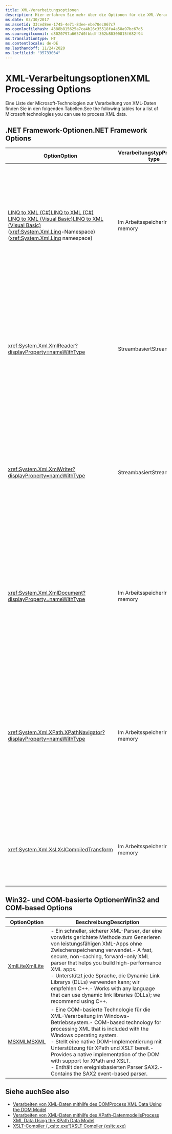 ```yaml
---
title: XML-Verarbeitungsoptionen
description: Hier erfahren Sie mehr über die Optionen für die XML-Verarbeitung, z. B. LINQ to XML, XmlReader, XmlWriter, XmlDocument, XPathNavigator, XslCompiledTransform, XmlLite und MSXML.
ms.date: 03/30/2017
ms.assetid: 33ced8ee-1745-4e71-8dee-ebe70ec067c7
ms.openlocfilehash: 4388b815625a7ca4b26c35518fa4a58a97bc67d5
ms.sourcegitcommit: d8020797a6657d0fbbdff362b80300815f682f94
ms.translationtype: HT
ms.contentlocale: de-DE
ms.lasthandoff: 11/24/2020
ms.locfileid: "95733034"
---
```

# <a name="xml-processing-options"></a><span data-ttu-id="496a9-103">XML-Verarbeitungsoptionen</span><span class="sxs-lookup"><span data-stu-id="496a9-103">XML Processing Options</span></span>

<span data-ttu-id="496a9-104">Eine Liste der Microsoft-Technologien zur Verarbeitung von XML-Daten finden Sie in den folgenden Tabellen.</span><span class="sxs-lookup"><span data-stu-id="496a9-104">See the following tables for a list of Microsoft technologies you can use to process XML data.</span></span>  
  
## <a name="net-framework-options"></a><span data-ttu-id="496a9-105">.NET Framework-Optionen</span><span class="sxs-lookup"><span data-stu-id="496a9-105">.NET Framework Options</span></span>  
  
|<span data-ttu-id="496a9-106">**Option**</span><span class="sxs-lookup"><span data-stu-id="496a9-106">**Option**</span></span>|<span data-ttu-id="496a9-107">**Verarbeitungstyp**</span><span class="sxs-lookup"><span data-stu-id="496a9-107">**Processing type**</span></span>|<span data-ttu-id="496a9-108">**Beschreibung**</span><span class="sxs-lookup"><span data-stu-id="496a9-108">**Description**</span></span>|  
|----------------|-------------------------|---------------------|  
|[<span data-ttu-id="496a9-109">LINQ to XML (C#)</span><span class="sxs-lookup"><span data-stu-id="496a9-109">LINQ to XML (C#)</span></span>](../../linq/linq-xml-overview.md) <br/> [<span data-ttu-id="496a9-110">LINQ to XML (Visual Basic)</span><span class="sxs-lookup"><span data-stu-id="496a9-110">LINQ to XML (Visual Basic)</span></span>](../../linq/linq-xml-overview.md) <br /><span data-ttu-id="496a9-111">(<xref:System.Xml.Linq>-Namespace)</span><span class="sxs-lookup"><span data-stu-id="496a9-111">(<xref:System.Xml.Linq> namespace)</span></span>|<span data-ttu-id="496a9-112">Im Arbeitsspeicher</span><span class="sxs-lookup"><span data-stu-id="496a9-112">In-memory</span></span>|<span data-ttu-id="496a9-113">-   Basiert auf der Language Integrated Query (LINQ)-Technologie in .NET Framework.</span><span class="sxs-lookup"><span data-stu-id="496a9-113">-   Based on the .NET Framework Language-Integrated Query (LINQ) technology.</span></span><br /><span data-ttu-id="496a9-114">-   Erzielt eine Abfrageleistung, die mit der SQL-Leistung für Objekte, relationale Daten und XML-Daten vergleichbar ist.</span><span class="sxs-lookup"><span data-stu-id="496a9-114">-   Provides query experience that is similar to SQL for objects, relational data, and XML data.</span></span><br /><span data-ttu-id="496a9-115">‒   Stellt Funktionen für die intuitive Erstellung und Transformation von Dokumenten bereit.</span><span class="sxs-lookup"><span data-stu-id="496a9-115">-   Provides intuitive document creation and transformation capabilities.</span></span><br /><span data-ttu-id="496a9-116">-   Verwenden Sie diese Option beim Schreiben von neuem Code.</span><span class="sxs-lookup"><span data-stu-id="496a9-116">-   Use this option if you're writing new code.</span></span>|  
|<xref:System.Xml.XmlReader?displayProperty=nameWithType>|<span data-ttu-id="496a9-117">Streambasiert</span><span class="sxs-lookup"><span data-stu-id="496a9-117">Stream-based</span></span>|<span data-ttu-id="496a9-118">-   Stellt eine schnelle, vorwärts gerichtete Methode für den Zugriff auf XML-Daten ohne Zwischenspeicherung bereit.</span><span class="sxs-lookup"><span data-stu-id="496a9-118">-   Provides a fast, non-cached, forward-only way to access XML data.</span></span><br /><span data-ttu-id="496a9-119">-   Sie können Objekte mithilfe der <xref:System.Xml.XmlReader.Create%2A?displayProperty=nameWithType>-Methode erstellen und die für das Objekt zu aktivierenden Funktionen mithilfe der <xref:System.Xml.XmlReaderSettings>-Klasse angeben.</span><span class="sxs-lookup"><span data-stu-id="496a9-119">-   You can create objects by using the <xref:System.Xml.XmlReader.Create%2A?displayProperty=nameWithType> method, and specify the set of features to enable on the object by using the <xref:System.Xml.XmlReaderSettings> class.</span></span>|  
|<xref:System.Xml.XmlWriter?displayProperty=nameWithType>|<span data-ttu-id="496a9-120">Streambasiert</span><span class="sxs-lookup"><span data-stu-id="496a9-120">Stream-based</span></span>|<span data-ttu-id="496a9-121">-   Stellt eine schnelle, vorwärts gerichtete Methode zum Generieren von XML-Daten ohne Zwischenspeicherung bereit.</span><span class="sxs-lookup"><span data-stu-id="496a9-121">-   Provides a fast, non-cached, forward-only way to generate XML data.</span></span><br /><span data-ttu-id="496a9-122">-   Sie können Objekte mithilfe der <xref:System.Xml.XmlWriter.Create%2A?displayProperty=nameWithType>-Methode erstellen und die für das Objekt zu aktivierenden Funktionen mithilfe der <xref:System.Xml.XmlWriterSettings>-Klasse angeben.</span><span class="sxs-lookup"><span data-stu-id="496a9-122">-   You can create objects by using the <xref:System.Xml.XmlWriter.Create%2A?displayProperty=nameWithType> method, and specify the set of features to enable on the object by using the <xref:System.Xml.XmlWriterSettings> class.</span></span>|  
|<xref:System.Xml.XmlDocument?displayProperty=nameWithType>|<span data-ttu-id="496a9-123">Im Arbeitsspeicher</span><span class="sxs-lookup"><span data-stu-id="496a9-123">In-memory</span></span>|<span data-ttu-id="496a9-124">-   Implementiert die W3C-Empfehlungen [Document Object Model (DOM) Level 1 Core](https://www.w3.org/TR/REC-DOM-Level-1/level-one-core.html) und [DOM Level 2 Core](https://www.w3.org/TR/DOM-Level-2-Core/).</span><span class="sxs-lookup"><span data-stu-id="496a9-124">-   Implements the [W3C Document Object Model (DOM) Level 1 Core](https://www.w3.org/TR/REC-DOM-Level-1/level-one-core.html) and [DOM Level 2 Core](https://www.w3.org/TR/DOM-Level-2-Core/) recommendations.</span></span><br /><span data-ttu-id="496a9-125">-   Zum Erstellen, Einfügen, Entfernen und Ändern von Knoten können Sie die Methoden und Eigenschaften verwenden, die auf dem vertrauten DOM-Modell basieren.</span><span class="sxs-lookup"><span data-stu-id="496a9-125">-   You can create, insert, remove, and modify nodes by using methods and properties based on the familiar DOM model.</span></span><br /><span data-ttu-id="496a9-126">-   Verwenden Sie diese Option zum Ändern vorhandenen Codes, der W3C DOM verwendet.</span><span class="sxs-lookup"><span data-stu-id="496a9-126">-   Use this option if you're modifying existing code that utilizes the W3C DOM.</span></span>|  
|<xref:System.Xml.XPath.XPathNavigator?displayProperty=nameWithType>|<span data-ttu-id="496a9-127">Im Arbeitsspeicher</span><span class="sxs-lookup"><span data-stu-id="496a9-127">In-memory</span></span>|<span data-ttu-id="496a9-128">-   Bietet über ein Cursormodell verschiedene Bearbeitungsoptionen und Navigationsfunktionen.</span><span class="sxs-lookup"><span data-stu-id="496a9-128">-   Offers several editing options and navigation capabilities using a cursor model.</span></span><br /><span data-ttu-id="496a9-129">-   Die XML-Dokumente können in einem <xref:System.Xml.XPath.XPathDocument>-Objekt oder in einem <xref:System.Xml.XmlDocument>-Objekt enthalten sein.</span><span class="sxs-lookup"><span data-stu-id="496a9-129">-   XML documents can be contained in an <xref:System.Xml.XPath.XPathDocument> or <xref:System.Xml.XmlDocument> object.</span></span><br /><span data-ttu-id="496a9-130">-   Gewährleistet exzellente Leistung für die schreibgeschützte XML-Verarbeitung.</span><span class="sxs-lookup"><span data-stu-id="496a9-130">-   Provides excellent performance for read-only processing of XML.</span></span><br /><span data-ttu-id="496a9-131">-   Verwenden Sie diese Option, wenn Sie vorhandenen Code mit XPath-Abfragen oder XSLT-Transformationen ändern.</span><span class="sxs-lookup"><span data-stu-id="496a9-131">-   Use this option if you're modifying existing code with XPath queries or XSLT transformations.</span></span>|  
|<xref:System.Xml.Xsl.XslCompiledTransform>|<span data-ttu-id="496a9-132">Im Arbeitsspeicher</span><span class="sxs-lookup"><span data-stu-id="496a9-132">In-memory</span></span>|<span data-ttu-id="496a9-133">-   Stellt Optionen zum Transformieren von XML-Daten mithilfe von XSL-Transformationen bereit.</span><span class="sxs-lookup"><span data-stu-id="496a9-133">-   Provides options for transforming XML data using XSL transformations.</span></span><br /><span data-ttu-id="496a9-134">-   Über [XSLT Compiler (xsltc.exe)](xslt-compiler-xsltc-exe.md) können Sie auf vorkompilierte Transformationen in Ihrer App verweisen.</span><span class="sxs-lookup"><span data-stu-id="496a9-134">-   The [XSLT Compiler (xsltc.exe)](xslt-compiler-xsltc-exe.md) lets you reference pre-compiled transformations in your app.</span></span>|  
  
## <a name="win32-and-com-based-options"></a><span data-ttu-id="496a9-135">Win32- und COM-basierte Optionen</span><span class="sxs-lookup"><span data-stu-id="496a9-135">Win32 and COM-based Options</span></span>  
  
|<span data-ttu-id="496a9-136">**Option**</span><span class="sxs-lookup"><span data-stu-id="496a9-136">**Option**</span></span>|<span data-ttu-id="496a9-137">**Beschreibung**</span><span class="sxs-lookup"><span data-stu-id="496a9-137">**Description**</span></span>|  
|----------------|---------------------|  
|<span data-ttu-id="496a9-138">[XmlLite](/previous-versions/windows/desktop/ms752872(v=vs.85))</span><span class="sxs-lookup"><span data-stu-id="496a9-138">[XmlLite](/previous-versions/windows/desktop/ms752872(v=vs.85))</span></span>|<span data-ttu-id="496a9-139">-   Ein schneller, sicherer XML-Parser, der eine vorwärts gerichtete Methode zum Generieren von leistungsfähigen XML-Apps ohne Zwischenspeicherung verwendet.</span><span class="sxs-lookup"><span data-stu-id="496a9-139">-   A fast, secure, non-caching, forward-only XML parser that helps you build high-performance XML apps.</span></span><br /><span data-ttu-id="496a9-140">-   Unterstützt jede Sprache, die Dynamic Link Librarys (DLLs) verwenden kann; wir empfehlen C++.</span><span class="sxs-lookup"><span data-stu-id="496a9-140">-   Works with any language that can use dynamic link libraries (DLLs); we recommend using C++.</span></span>|  
|<span data-ttu-id="496a9-141">[MSXML](/previous-versions/windows/desktop/ms763742(v=vs.85))</span><span class="sxs-lookup"><span data-stu-id="496a9-141">[MSXML](/previous-versions/windows/desktop/ms763742(v=vs.85))</span></span>|<span data-ttu-id="496a9-142">-   Eine COM-basierte Technologie für die XML-Verarbeitung im Windows-Betriebssystem.</span><span class="sxs-lookup"><span data-stu-id="496a9-142">-   COM-based technology for processing XML that is included with the Windows operating system.</span></span><br /><span data-ttu-id="496a9-143">-   Stellt eine native DOM-Implementierung mit Unterstützung für XPath und XSLT bereit.</span><span class="sxs-lookup"><span data-stu-id="496a9-143">-   Provides a native implementation of the DOM with support for XPath and XSLT.</span></span><br /><span data-ttu-id="496a9-144">-    Enthält den ereignisbasierten Parser SAX2.</span><span class="sxs-lookup"><span data-stu-id="496a9-144">-   Contains the SAX2 event-based parser.</span></span>|  
  
## <a name="see-also"></a><span data-ttu-id="496a9-145">Siehe auch</span><span class="sxs-lookup"><span data-stu-id="496a9-145">See also</span></span>

- [<span data-ttu-id="496a9-146">Verarbeiten von XML-Daten mithilfe des DOM</span><span class="sxs-lookup"><span data-stu-id="496a9-146">Process XML Data Using the DOM Model</span></span>](process-xml-data-using-the-dom-model.md)
- [<span data-ttu-id="496a9-147">Verarbeiten von XML-Daten mithilfe des XPath-Datenmodells</span><span class="sxs-lookup"><span data-stu-id="496a9-147">Process XML Data Using the XPath Data Model</span></span>](process-xml-data-using-the-xpath-data-model.md)
- [<span data-ttu-id="496a9-148">XSLT-Compiler („xsltc.exe“)</span><span class="sxs-lookup"><span data-stu-id="496a9-148">XSLT Compiler (xsltc.exe)</span></span>](xslt-compiler-xsltc-exe.md)
